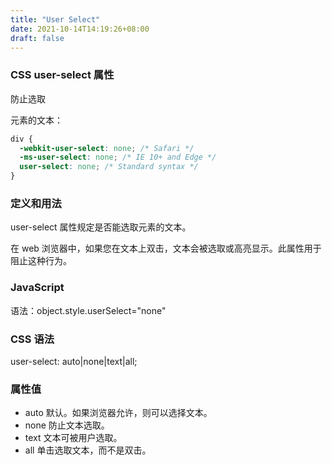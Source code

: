 ```yaml
---
title: "User Select"
date: 2021-10-14T14:19:26+08:00
draft: false
---
```


### CSS user-select 属性


防止选取 <div> 元素的文本：

```css
div {
  -webkit-user-select: none; /* Safari */
  -ms-user-select: none; /* IE 10+ and Edge */
  user-select: none; /* Standard syntax */
}
```


### 定义和用法
user-select 属性规定是否能选取元素的文本。

在 web 浏览器中，如果您在文本上双击，文本会被选取或高亮显示。此属性用于阻止这种行为。


### JavaScript 

语法：object.style.userSelect="none"


### CSS 语法

user-select: auto|none|text|all;

### 属性值

- auto	默认。如果浏览器允许，则可以选择文本。
- none	防止文本选取。
- text	文本可被用户选取。
- all	单击选取文本，而不是双击。
